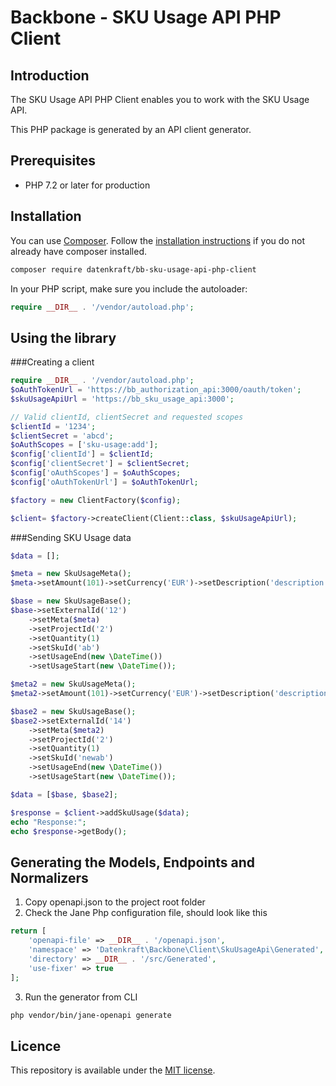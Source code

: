 # Backbone - SKU Usage API PHP Client

## Introduction

The SKU Usage API PHP Client enables you to work with the SKU Usage API.  

This PHP package is generated by an API client generator.

## Prerequisites

- PHP 7.2 or later for production

## Installation

You can use [Composer](https://getcomposer.org/). Follow the [installation instructions](https://getcomposer.org/doc/00-intro.md) if you do not already have composer installed.

~~~~ bash
composer require datenkraft/bb-sku-usage-api-php-client
~~~~

In your PHP script, make sure you include the autoloader:

~~~~ php
require __DIR__ . '/vendor/autoload.php';
~~~~

## Using the library

###Creating a client
~~~~ php
require __DIR__ . '/vendor/autoload.php';
$oAuthTokenUrl = 'https://bb_authorization_api:3000/oauth/token';
$skuUsageApiUrl = 'https://bb_sku_usage_api:3000';

// Valid clientId, clientSecret and requested scopes
$clientId = '1234';
$clientSecret = 'abcd';
$oAuthScopes = ['sku-usage:add'];
$config['clientId'] = $clientId;
$config['clientSecret'] = $clientSecret;
$config['oAuthScopes'] = $oAuthScopes;
$config['oAuthTokenUrl'] = $oAuthTokenUrl;

$factory = new ClientFactory($config);

$client= $factory->createClient(Client::class, $skuUsageApiUrl);
~~~~

###Sending SKU Usage data 
~~~~ php
$data = [];

$meta = new SkuUsageMeta();
$meta->setAmount(101)->setCurrency('EUR')->setDescription('description');

$base = new SkuUsageBase();
$base->setExternalId('12')
    ->setMeta($meta)
    ->setProjectId('2')
    ->setQuantity(1)
    ->setSkuId('ab')
    ->setUsageEnd(new \DateTime())
    ->setUsageStart(new \DateTime());

$meta2 = new SkuUsageMeta();
$meta2->setAmount(101)->setCurrency('EUR')->setDescription('description');

$base2 = new SkuUsageBase();
$base2->setExternalId('14')
    ->setMeta($meta2)
    ->setProjectId('2')
    ->setQuantity(1)
    ->setSkuId('newab')
    ->setUsageEnd(new \DateTime())
    ->setUsageStart(new \DateTime());

$data = [$base, $base2];

$response = $client->addSkuUsage($data);
echo "Response:";
echo $response->getBody();
~~~~


## Generating the Models, Endpoints and Normalizers
1. Copy openapi.json to the project root folder
2. Check the Jane Php configuration file, should look like this

~~~~ php
return [
    'openapi-file' => __DIR__ . '/openapi.json',
    'namespace' => 'Datenkraft\Backbone\Client\SkuUsageApi\Generated',
    'directory' => __DIR__ . '/src/Generated',
    'use-fixer' => true
];
~~~~
3. Run the generator from CLI
~~~~ bash
php vendor/bin/jane-openapi generate
~~~~

## Licence
This repository is available under the [MIT license](https://opensource.org/licenses/MIT).

